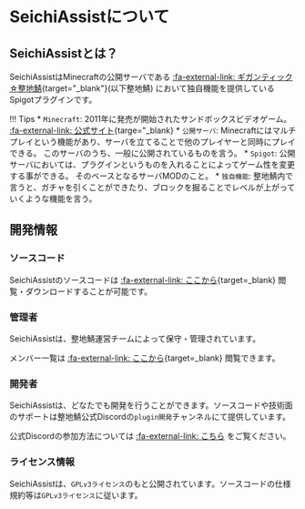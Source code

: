 # SeichiAssistについて

## SeichiAssistとは？

SeichiAssistはMinecraftの公開サーバである
[:fa-external-link: ギガンティック☆整地鯖](https://www.seichi.network/gigantic){target="_blank"}(以下整地鯖)
において独自機能を提供しているSpigotプラグインです。

!!! Tips
    * `Minecraft`: 2011年に発売が開始されたサンドボックスビデオゲーム。
    [:fa-external-link: 公式サイト](https://www.minecraft.net/ja-jp/){targe="_blank}
    * `公開サーバ`: Minecraftにはマルチプレイという機能があり、サーバを立てることで他のプレイヤーと同時にプレイできる。
    このサーバのうち、一般に公開されているものを言う。
    * `Spigot`: 公開サーバにおいては、プラグインというものを入れることによってゲーム性を変更する事ができる。
    そのベースとなるサーバMODのこと。
    * `独自機能`: 整地鯖内で言うと、ガチャを引くことができたり、ブロックを掘ることでレベルが上がっていくような機能を言う。


## 開発情報

### ソースコード

SeichiAssistのソースコードは [:fa-external-link: ここから](https://github.com/GiganticMinecraft/SeichiAssist){target=_blank}
閲覧・ダウンロードすることが可能です。

### 管理者

SeichiAssistは、整地鯖運営チームによって保守・管理されています。

メンバー一覧は 
[:fa-external-link: ここから](https://www.seichi.network/admin){target=_blank} 閲覧できます。

### 開発者

SeichiAssistは、どなたでも開発を行うことができます。ソースコードや技術面のサポートは整地鯖公式Discordの`plugin開発`チャンネルにて提供しています。

公式Discordの参加方法については
[:fa-external-link: こちら](https://red.minecraftserver.jp/projects/public/wiki/Official_Discord_Documents) をご覧ください。

### ライセンス情報

SeichiAssistは、`GPLv3ライセンス`のもと公開されています。ソースコードの仕様規約等は`GPLv3ライセンス`に従います。
